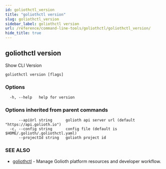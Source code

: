```yaml
---
id: goliothctl_version
title: "goliothctl version"
slug: goliothctl_version
sidebar_label: goliothctl version
url: /reference/command-line-tools/goliothctl/goliothctl_version/
hide_title: true
---
```

## goliothctl version

Show CLI Version

```
goliothctl version [flags]
```

### Options

```
  -h, --help   help for version
```

### Options inherited from parent commands

```
      --apiUrl string      golioth api server url (default "https://api.golioth.io")
  -c, --config string      config file (default is $HOME/.golioth/.goliothctl.yaml)
      --projectId string   golioth project id
```

### SEE ALSO

* [goliothctl](/reference/command-line-tools/goliothctl/goliothctl/)	 - Manage Golioth platform resources and developer workflow.


